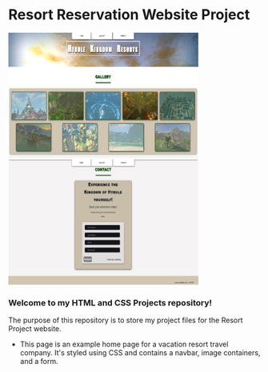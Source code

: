 # Resort Reservation Website Project
<img src="https://github.com/tbon27/HTML-CSS-Projects/blob/main/Resort-Project/images/testScreenshot1.png" width="380" height="250"> <img src="https://github.com/tbon27/HTML-CSS-Projects/blob/main/Resort-Project/images/testScreenshot2.png" width="380" height="250">

### Welcome to my HTML and CSS Projects repository!

The purpose of this repository is to store my project files for the Resort Project website.

- This page is an example home page for a vacation resort travel company. It's styled using CSS and contains a navbar, image containers, and a form.
